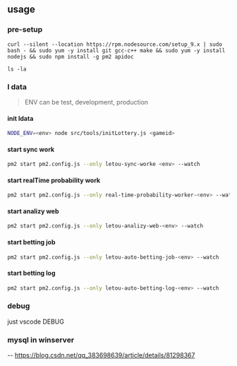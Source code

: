 ## usage

### pre-setup

``` shell
curl --silent --location https://rpm.nodesource.com/setup_9.x | sudo bash - && sudo yum -y install git gcc-c++ make && sudo yum -y install nodejs && sudo npm install -g pm2 apidoc
```

``` shell
ls -la
```

### l data

> ENV can be test, development, production

#### init ldata

``` sh
NODE_ENV=<env> node src/tools/initLottery.js <gameid>
```

#### start sync work

```sh
pm2 start pm2.config.js --only letou-sync-worke <env> --watch
```

#### start realTime probability work

```sh
pm2 start pm2.config.js --only real-time-probability-worker-<env> --watch
```

#### start analizy web

``` sh
pm2 start pm2.config.js --only letou-analizy-web-<env> --watch
```

#### start betting job

``` sh
pm2 start pm2.config.js --only letou-auto-betting-job-<env> --watch
```

#### start betting log

``` sh
pm2 start pm2.config.js --only letou-auto-betting-log-<env> --watch
```

### debug

just vscode DEBUG

### mysql in winserver

-- https://blog.csdn.net/qq_383698639/article/details/81298367
